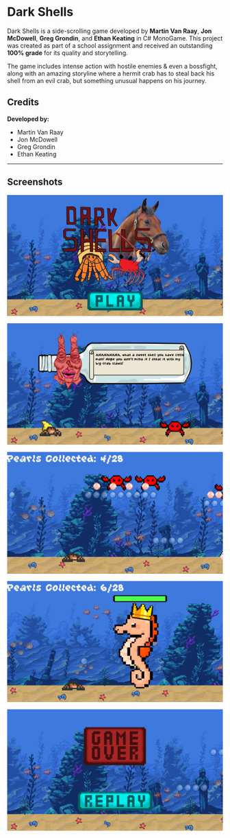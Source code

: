 # Dark Shells

Dark Shells is a side-scrolling game developed by **Martin Van Raay**, **Jon McDowell**, **Greg Grondin**, and **Ethan Keating** in C# MonoGame. This project was created as part of a school assignment and received an outstanding **100% grade** for its quality and storytelling.

The game includes intense action with hostile enemies & even a bossfight, along with an amazing storyline where a hermit crab has to steal back his shell from an evil crab, but something unusual happens on his journey.

## Credits
**Developed by:**
- Martin Van Raay
- Jon McDowell
- Greg Grondin
- Ethan Keating

---

## Screenshots

![Screenshot 1](FinalProject/Content/images/darkshells.PNG)

![Screenshot 2](FinalProject/Content/images/darkshells2.PNG)

![Screenshot 3](FinalProject/Content/images/darkshells3.PNG)

![Screenshot 4](FinalProject/Content/images/darkshells5.PNG)

![Screenshot 5](FinalProject/Content/images/darkshells6.PNG)

